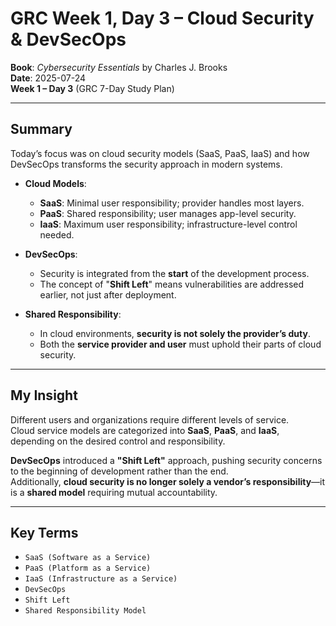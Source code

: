 # GRC Week 1, Day 3 – Cloud Security & DevSecOps
**Book**: *Cybersecurity Essentials* by Charles J. Brooks  
**Date**: 2025-07-24  
**Week 1 – Day 3** (GRC 7-Day Study Plan)

---

##  Summary

Today’s focus was on cloud security models (SaaS, PaaS, IaaS) and how DevSecOps transforms the security approach in modern systems.

- **Cloud Models**:
  - **SaaS**: Minimal user responsibility; provider handles most layers.
  - **PaaS**: Shared responsibility; user manages app-level security.
  - **IaaS**: Maximum user responsibility; infrastructure-level control needed.
  
- **DevSecOps**:
  - Security is integrated from the **start** of the development process.
  - The concept of "**Shift Left**" means vulnerabilities are addressed earlier, not just after deployment.

- **Shared Responsibility**:
  - In cloud environments, **security is not solely the provider’s duty**.
  - Both the **service provider and user** must uphold their parts of cloud security.

---

##  My Insight

Different users and organizations require different levels of service.  
Cloud service models are categorized into **SaaS**, **PaaS**, and **IaaS**, depending on the desired control and responsibility.  

**DevSecOps** introduced a **"Shift Left"** approach, pushing security concerns to the beginning of development rather than the end.  
Additionally, **cloud security is no longer solely a vendor’s responsibility**—it is a **shared model** requiring mutual accountability.

---

##  Key Terms

- `SaaS (Software as a Service)`  
- `PaaS (Platform as a Service)`  
- `IaaS (Infrastructure as a Service)`  
- `DevSecOps`  
- `Shift Left`  
- `Shared Responsibility Model`
